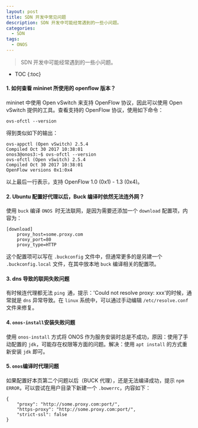 ```yaml
---
layout: post
title: SDN 开发中常见问题
description: SDN 开发中可能经常遇到的一些小问题。
categories: 
  - SDN
tags: 
  - ONOS
---
```


> SDN 开发中可能经常遇到的一些小问题。

<!-- more -->
* TOC
{:toc}

#### 1. 如何查看 mininet 所使用的 openflow 版本？

mininet 中使用 Open vSwitch 来支持 OpenFlow 协议，因此可以使用 Open vSwitch 提供的工具。查看支持的 OpenFlow 协议，使用如下命令：

```
ovs-ofctl --version
```

得到类似如下的输出：

```
ovs-appctl (Open vSwitch) 2.5.4
Compiled Oct 30 2017 10:38:01
onos3@onos3:~$ ovs-ofctl --version
ovs-ofctl (Open vSwitch) 2.5.4
Compiled Oct 30 2017 10:38:01
OpenFlow versions 0x1:0x4
```

以上最后一行表示，支持 OpenFlow 1.0 (0x1) - 1.3 (0x4)。

#### 2. Ubuntu 配置好代理以后，Buck 编译时依然无法连外网？

使用 `buck` 编译 `ONOS `时无法联网，是因为需要还添加一个 `download` 配置项，内容为：

```
[download]
	proxy_host=some.proxy.com
	proxy_port=80
	proxy_type=HTTP
```

这个配置项可以写在 `.buckconfig` 文件中，但通常更多的是另建一个 `.buckconfig.local` 文件，在其中放本地 `buck` 编译相关的配置项。

#### 3. dns 导致的联网失败问题

有时候连代理都无法 `ping `通，提示：'Could not resolve proxy: xxx'的时候，通常就是 `dns` 异常导致。在 `linux` 系统中，可以通过手动编辑 `/etc/resolve.conf` 文件来修复。

#### 4. `onos-install`安装失败问题

使用 `onos-install` 方式将 ONOS 作为服务安装时总是不成功，原因：使用了手动配置的 `jdk`，可能存在权限等方面的问题。解决：使用 `apt install` 的方式重新安装 `jdk` 即可。

#### 5. `onos`编译时代理问题

如果配置好本页第二个问题以后（BUCK 代理），还是无法编译成功，提示 `npm ERROR`，可以尝试在用户目录下新建一个 `.bowerrc`，内容如下：

```
{
	"proxy": "http://some.proxy.com:port/",
	"https-proxy": "http://some.proxy.com:port/",
	"strict-ssl": false
}
```